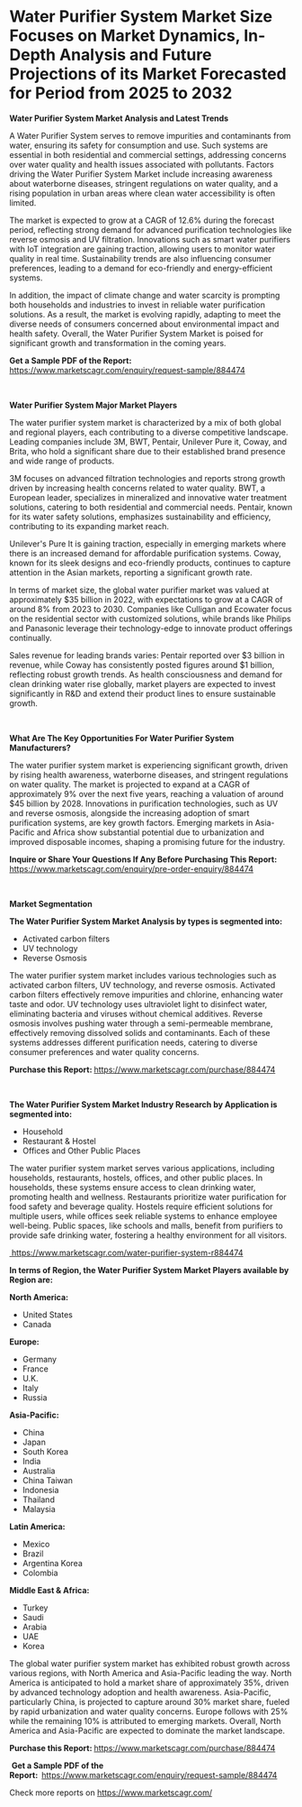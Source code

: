<p><h1>Water Purifier System Market Size Focuses on Market Dynamics, In-Depth Analysis and Future Projections of its Market Forecasted for Period from 2025 to 2032</h1></p><p><strong>Water Purifier System Market Analysis and Latest Trends</strong></p>
<p><p>A Water Purifier System serves to remove impurities and contaminants from water, ensuring its safety for consumption and use. Such systems are essential in both residential and commercial settings, addressing concerns over water quality and health issues associated with pollutants. Factors driving the Water Purifier System Market include increasing awareness about waterborne diseases, stringent regulations on water quality, and a rising population in urban areas where clean water accessibility is often limited.</p><p>The market is expected to grow at a CAGR of 12.6% during the forecast period, reflecting strong demand for advanced purification technologies like reverse osmosis and UV filtration. Innovations such as smart water purifiers with IoT integration are gaining traction, allowing users to monitor water quality in real time. Sustainability trends are also influencing consumer preferences, leading to a demand for eco-friendly and energy-efficient systems.</p><p>In addition, the impact of climate change and water scarcity is prompting both households and industries to invest in reliable water purification solutions. As a result, the market is evolving rapidly, adapting to meet the diverse needs of consumers concerned about environmental impact and health safety. Overall, the Water Purifier System Market is poised for significant growth and transformation in the coming years.</p></p>
<p><strong>Get a Sample PDF of the Report:&nbsp;</strong> <a href="https://www.marketscagr.com/enquiry/request-sample/884474?utm_campaign=2566&utm_medium=2&utm_source=Github&utm_content=ia&utm_term=04042025&utm_id=water-purifier-system">https://www.marketscagr.com/enquiry/request-sample/884474</a></p>
<p>&nbsp;</p>
<p><strong>Water Purifier System Major Market Players</strong></p>
<p><p>The water purifier system market is characterized by a mix of both global and regional players, each contributing to a diverse competitive landscape. Leading companies include 3M, BWT, Pentair, Unilever Pure it, Coway, and Brita, who hold a significant share due to their established brand presence and wide range of products.</p><p>3M focuses on advanced filtration technologies and reports strong growth driven by increasing health concerns related to water quality. BWT, a European leader, specializes in mineralized and innovative water treatment solutions, catering to both residential and commercial needs. Pentair, known for its water safety solutions, emphasizes sustainability and efficiency, contributing to its expanding market reach.</p><p>Unilever's Pure It is gaining traction, especially in emerging markets where there is an increased demand for affordable purification systems. Coway, known for its sleek designs and eco-friendly products, continues to capture attention in the Asian markets, reporting a significant growth rate.</p><p>In terms of market size, the global water purifier market was valued at approximately $35 billion in 2022, with expectations to grow at a CAGR of around 8% from 2023 to 2030. Companies like Culligan and Ecowater focus on the residential sector with customized solutions, while brands like Philips and Panasonic leverage their technology-edge to innovate product offerings continually.</p><p>Sales revenue for leading brands varies: Pentair reported over $3 billion in revenue, while Coway has consistently posted figures around $1 billion, reflecting robust growth trends. As health consciousness and demand for clean drinking water rise globally, market players are expected to invest significantly in R&D and extend their product lines to ensure sustainable growth.</p></p>
<p>&nbsp;</p>
<p><strong>What Are The Key Opportunities For Water Purifier System Manufacturers?</strong></p>
<p><p>The water purifier system market is experiencing significant growth, driven by rising health awareness, waterborne diseases, and stringent regulations on water quality. The market is projected to expand at a CAGR of approximately 9% over the next five years, reaching a valuation of around $45 billion by 2028. Innovations in purification technologies, such as UV and reverse osmosis, alongside the increasing adoption of smart purification systems, are key growth factors. Emerging markets in Asia-Pacific and Africa show substantial potential due to urbanization and improved disposable incomes, shaping a promising future for the industry.</p></p>
<p><strong>Inquire or Share Your Questions If Any Before Purchasing This Report:</strong> <a href="https://www.marketscagr.com/enquiry/pre-order-enquiry/884474?utm_campaign=2566&utm_medium=2&utm_source=Github&utm_content=ia&utm_term=04042025&utm_id=water-purifier-system">https://www.marketscagr.com/enquiry/pre-order-enquiry/884474</a></p>
<p>&nbsp;</p>
<p><strong>Market Segmentation</strong></p>
<p><strong>The Water Purifier System Market Analysis by types is segmented into:</strong></p>
<p><ul><li>Activated carbon filters</li><li>UV technology</li><li>Reverse Osmosis</li></ul></p>
<p><p>The water purifier system market includes various technologies such as activated carbon filters, UV technology, and reverse osmosis. Activated carbon filters effectively remove impurities and chlorine, enhancing water taste and odor. UV technology uses ultraviolet light to disinfect water, eliminating bacteria and viruses without chemical additives. Reverse osmosis involves pushing water through a semi-permeable membrane, effectively removing dissolved solids and contaminants. Each of these systems addresses different purification needs, catering to diverse consumer preferences and water quality concerns.</p></p>
<p><strong>Purchase this Report:&nbsp;</strong><a href="https://www.marketscagr.com/purchase/884474?utm_campaign=2566&utm_medium=2&utm_source=Github&utm_content=ia&utm_term=04042025&utm_id=water-purifier-system">https://www.marketscagr.com/purchase/884474</a></p>
<p>&nbsp;</p>
<p><strong>The Water Purifier System Market Industry Research by Application is segmented into:</strong></p>
<p><ul><li>Household</li><li>Restaurant & Hostel</li><li>Offices and Other Public Places</li></ul></p>
<p><p>The water purifier system market serves various applications, including households, restaurants, hostels, offices, and other public places. In households, these systems ensure access to clean drinking water, promoting health and wellness. Restaurants prioritize water purification for food safety and beverage quality. Hostels require efficient solutions for multiple users, while offices seek reliable systems to enhance employee well-being. Public spaces, like schools and malls, benefit from purifiers to provide safe drinking water, fostering a healthy environment for all visitors.</p></p>
<p><a href="https://www.marketscagr.com/water-purifier-system-r884474?utm_campaign=2566&utm_medium=2&utm_source=Github&utm_content=ia&utm_term=04042025&utm_id=water-purifier-system">&nbsp;https://www.marketscagr.com/water-purifier-system-r884474</a></p>
<p><strong>In terms of Region, the Water Purifier System Market Players available by Region are:</strong></p>
<p>
    <p> <strong> North America: </strong>
        <ul>
            <li>United States</li>
            <li>Canada</li>
        </ul>
        </p> 
    <p> <strong> Europe: </strong>
        <ul>
            <li>Germany</li>
            <li>France</li>
            <li>U.K.</li>
            <li>Italy</li>
            <li>Russia</li>
        </ul>
        </p> 
    <p> <strong> Asia-Pacific: </strong>
        <ul>
            <li>China</li>
            <li>Japan</li>
            <li>South Korea</li>
            <li>India</li>
            <li>Australia</li>
            <li>China Taiwan</li>
            <li>Indonesia</li>
            <li>Thailand</li>
            <li>Malaysia</li>
        </ul>
        </p> 
    <p> <strong> Latin America: </strong>
        <ul>
            <li>Mexico</li>
            <li>Brazil</li>
            <li>Argentina Korea</li>
            <li>Colombia</li>
        </ul>
        </p> 
    <p> <strong> Middle East & Africa: </strong>
        <ul>
            <li>Turkey</li>
            <li>Saudi</li>
            <li>Arabia</li>
            <li>UAE</li>
            <li>Korea</li>
        </ul>
    </p>
    </p>
<p><p>The global water purifier system market has exhibited robust growth across various regions, with North America and Asia-Pacific leading the way. North America is anticipated to hold a market share of approximately 35%, driven by advanced technology adoption and health awareness. Asia-Pacific, particularly China, is projected to capture around 30% market share, fueled by rapid urbanization and water quality concerns. Europe follows with 25% while the remaining 10% is attributed to emerging markets. Overall, North America and Asia-Pacific are expected to dominate the market landscape.</p></p>
<p><strong>Purchase this Report: </strong><a href="https://www.marketscagr.com/purchase/884474?utm_campaign=2566&utm_medium=2&utm_source=Github&utm_content=ia&utm_term=04042025&utm_id=water-purifier-system">https://www.marketscagr.com/purchase/884474</a></p>
<p>&nbsp;<strong>Get a Sample PDF of the Report:&nbsp;&nbsp;</strong><a href="https://www.marketscagr.com/enquiry/request-sample/884474?utm_campaign=2566&utm_medium=2&utm_source=Github&utm_content=ia&utm_term=04042025&utm_id=water-purifier-system">https://www.marketscagr.com/enquiry/request-sample/884474</a></p>
<p><strong></strong></p>
<p>Check more reports on <a href="https://www.marketscagr.com/?utm_campaign=2566&utm_medium=2&utm_source=Github&utm_content=ia&utm_term=04042025&utm_id=water-purifier-system">https://www.marketscagr.com/</a></p>